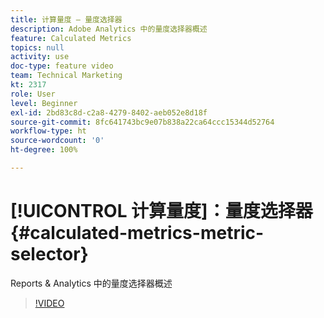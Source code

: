 ```yaml
---
title: 计算量度 — 量度选择器
description: Adobe Analytics 中的量度选择器概述
feature: Calculated Metrics
topics: null
activity: use
doc-type: feature video
team: Technical Marketing
kt: 2317
role: User
level: Beginner
exl-id: 2bd83c8d-c2a8-4279-8402-aeb052e8d18f
source-git-commit: 8fc641743bc9e07b838a22ca64ccc15344d52764
workflow-type: ht
source-wordcount: '0'
ht-degree: 100%

---
```


# [!UICONTROL 计算量度]：量度选择器 {#calculated-metrics-metric-selector}

Reports &amp; Analytics 中的量度选择器概述

>[!VIDEO](https://video.tv.adobe.com/v/25410/?quality=12&learn=on)
